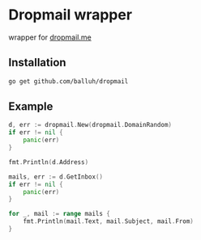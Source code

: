 # Dropmail wrapper
wrapper for [dropmail.me](https://dropmail.me)

## Installation

```bash
go get github.com/balluh/dropmail
```

## Example

```go
d, err := dropmail.New(dropmail.DomainRandom)
if err != nil {
    panic(err)
}

fmt.Println(d.Address)

mails, err := d.GetInbox()
if err != nil {
    panic(err)
}

for _, mail := range mails {
    fmt.Println(mail.Text, mail.Subject, mail.From)
}
```